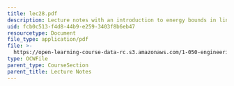 ```yaml
---
title: lec28.pdf
description: Lecture notes with an introduction to energy bounds in linear elasticity.
uid: fcb0c513-f4d8-44b9-e259-3403f8b6eb47
resourcetype: Document
file_type: application/pdf
file: >-
  https://open-learning-course-data-rc.s3.amazonaws.com/1-050-engineering-mechanics-i-fall-2007/fcb0c513f4d844b9e2593403f8b6eb47_lec28.pdf
type: OCWFile
parent_type: CourseSection
parent_title: Lecture Notes
---
```

